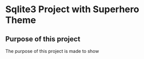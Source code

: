 # Sqlite3 Project with Superhero Theme

## Purpose of this project

The purpose of this project is made to show